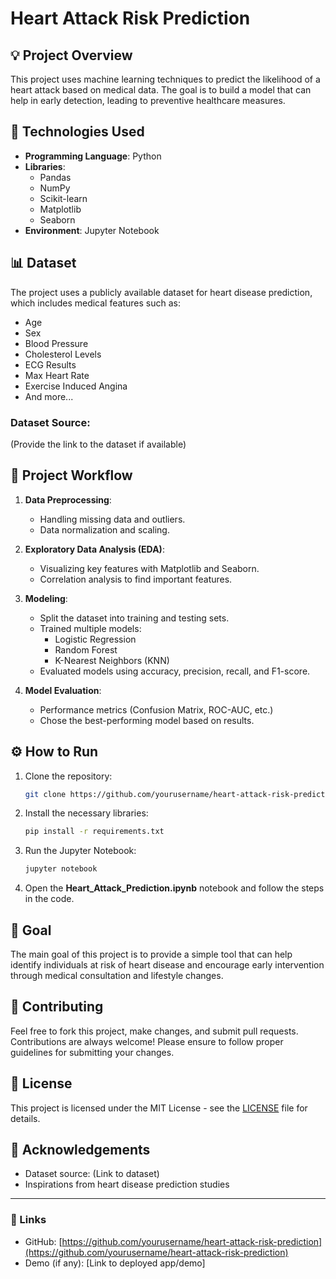
# Heart Attack Risk Prediction

## 💡 Project Overview

This project uses machine learning techniques to predict the likelihood of a heart attack based on medical data. The goal is to build a model that can help in early detection, leading to preventive healthcare measures.

## 🚀 Technologies Used

- **Programming Language**: Python
- **Libraries**: 
  - Pandas
  - NumPy
  - Scikit-learn
  - Matplotlib
  - Seaborn
- **Environment**: Jupyter Notebook

## 📊 Dataset

The project uses a publicly available dataset for heart disease prediction, which includes medical features such as:
- Age
- Sex
- Blood Pressure
- Cholesterol Levels
- ECG Results
- Max Heart Rate
- Exercise Induced Angina
- And more...

### Dataset Source:
(Provide the link to the dataset if available)

## 🧹 Project Workflow

1. **Data Preprocessing**:
   - Handling missing data and outliers.
   - Data normalization and scaling.

2. **Exploratory Data Analysis (EDA)**:
   - Visualizing key features with Matplotlib and Seaborn.
   - Correlation analysis to find important features.

3. **Modeling**:
   - Split the dataset into training and testing sets.
   - Trained multiple models:
     - Logistic Regression
     - Random Forest
     - K-Nearest Neighbors (KNN)
   - Evaluated models using accuracy, precision, recall, and F1-score.

4. **Model Evaluation**:
   - Performance metrics (Confusion Matrix, ROC-AUC, etc.)
   - Chose the best-performing model based on results.

## ⚙️ How to Run

1. Clone the repository:
   ```bash
   git clone https://github.com/yourusername/heart-attack-risk-prediction.git
   ```

2. Install the necessary libraries:
   ```bash
   pip install -r requirements.txt
   ```

3. Run the Jupyter Notebook:
   ```bash
   jupyter notebook
   ```

4. Open the **Heart_Attack_Prediction.ipynb** notebook and follow the steps in the code.

## 🎯 Goal

The main goal of this project is to provide a simple tool that can help identify individuals at risk of heart disease and encourage early intervention through medical consultation and lifestyle changes.

## 💬 Contributing

Feel free to fork this project, make changes, and submit pull requests. Contributions are always welcome! Please ensure to follow proper guidelines for submitting your changes.

## 📜 License

This project is licensed under the MIT License - see the [LICENSE](LICENSE) file for details.

## 📌 Acknowledgements

- Dataset source: (Link to dataset)
- Inspirations from heart disease prediction studies

---

### 🔗 Links

- GitHub: [https://github.com/yourusername/heart-attack-risk-prediction](https://github.com/yourusername/heart-attack-risk-prediction)
- Demo (if any): [Link to deployed app/demo]
